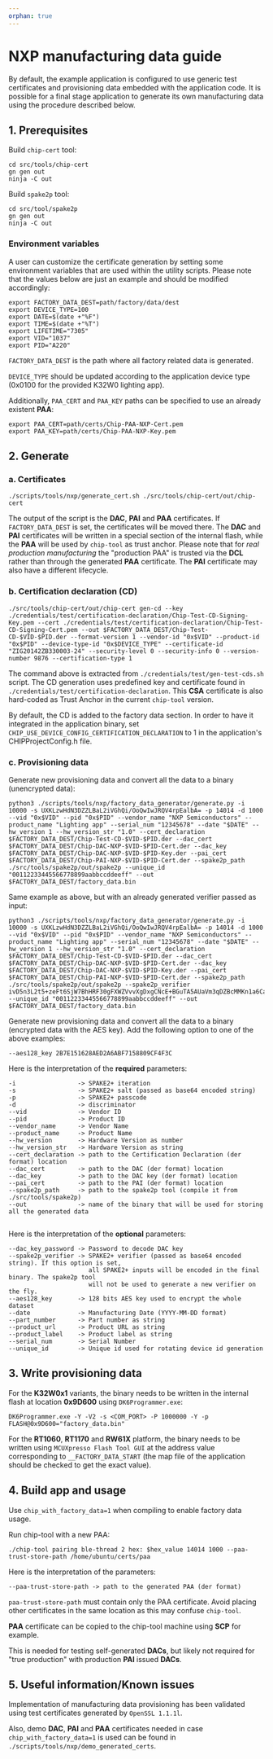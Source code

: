 ```yaml
---
orphan: true
---
```


# NXP manufacturing data guide

By default, the example application is configured to use generic test
certificates and provisioning data embedded with the application code. It is
possible for a final stage application to generate its own manufacturing data using the procedure described below.

## 1. Prerequisites
Build `chip-cert` tool:
```
cd src/tools/chip-cert
gn gen out
ninja -C out
```

Build `spake2p` tool:
```
cd src/tool/spake2p
gn gen out
ninja -C out
```

### Environment variables
A user can customize the certificate generation by setting some environment variables that are used within the utility scripts.
Please note that the values below are just an example and should be modified accordingly:
```
export FACTORY_DATA_DEST=path/factory/data/dest
export DEVICE_TYPE=100
export DATE=$(date +"%F")
export TIME=$(date +"%T")
export LIFETIME="7305"
export VID="1037"
export PID="A220"
```
`FACTORY_DATA_DEST` is the path where all factory related data is generated.

`DEVICE_TYPE` should be updated according to the application device type (0x0100 for the provided K32W0 lighting app).

Additionally, `PAA_CERT` and `PAA_KEY` paths can be specified to use an already existent **PAA**:
```
export PAA_CERT=path/certs/Chip-PAA-NXP-Cert.pem
export PAA_KEY=path/certs/Chip-PAA-NXP-Key.pem
```

## 2. Generate

### a. Certificates
```
./scripts/tools/nxp/generate_cert.sh ./src/tools/chip-cert/out/chip-cert
```
The output of the script is the **DAC**, **PAI** and **PAA** certificates. If `FACTORY_DATA_DEST` is set, the certificates will be moved there.
The **DAC** and **PAI** certificates will be written in a special section of the internal flash, while the **PAA** will be used by `chip-tool` as trust anchor.
Please note that for _real production manufacturing_ the "production PAA" is trusted via the **DCL** rather than through the generated **PAA** certificate.
The **PAI** certificate may also have a different lifecycle.

### b. Certification declaration (CD)
```
./src/tools/chip-cert/out/chip-cert gen-cd --key ./credentials/test/certification-declaration/Chip-Test-CD-Signing-Key.pem --cert ./credentials/test/certification-declaration/Chip-Test-CD-Signing-Cert.pem --out $FACTORY_DATA_DEST/Chip-Test-CD-$VID-$PID.der --format-version 1 --vendor-id "0x$VID" --product-id "0x$PID" --device-type-id "0x$DEVICE_TYPE" --certificate-id "ZIG20142ZB330003-24" --security-level 0 --security-info 0 --version-number 9876 --certification-type 1
```
The command above is extracted from `./credentials/test/gen-test-cds.sh` script. The CD generation uses predefined key and certificate found in `./credentials/test/certification-declaration`. This **CSA** certificate is also hard-coded as Trust Anchor in the current `chip-tool` version.

By default, the CD is added to the factory data section. In order to have it integrated in the application binary, set `CHIP_USE_DEVICE_CONFIG_CERTIFICATION_DECLARATION` to 1 in the application's CHIPProjectConfig.h file.

### c. Provisioning data

Generate new provisioning data and convert all the data to a binary (unencrypted data):
```
python3 ./scripts/tools/nxp/factory_data_generator/generate.py -i 10000 -s UXKLzwHdN3DZZLBaL2iVGhQi/OoQwIwJRQV4rpEalbA= -p 14014 -d 1000 --vid "0x$VID" --pid "0x$PID" --vendor_name "NXP Semiconductors" --product_name "Lighting app" --serial_num "12345678" --date "$DATE" --hw_version 1 --hw_version_str "1.0" --cert_declaration $FACTORY_DATA_DEST/Chip-Test-CD-$VID-$PID.der --dac_cert $FACTORY_DATA_DEST/Chip-DAC-NXP-$VID-$PID-Cert.der --dac_key $FACTORY_DATA_DEST/Chip-DAC-NXP-$VID-$PID-Key.der --pai_cert $FACTORY_DATA_DEST/Chip-PAI-NXP-$VID-$PID-Cert.der --spake2p_path ./src/tools/spake2p/out/spake2p --unique_id "00112233445566778899aabbccddeeff" --out $FACTORY_DATA_DEST/factory_data.bin
```

Same example as above, but with an already generated verifier passed as input:
```
python3 ./scripts/tools/nxp/factory_data_generator/generate.py -i 10000 -s UXKLzwHdN3DZZLBaL2iVGhQi/OoQwIwJRQV4rpEalbA= -p 14014 -d 1000 --vid "0x$VID" --pid "0x$PID" --vendor_name "NXP Semiconductors" --product_name "Lighting app" --serial_num "12345678" --date "$DATE" --hw_version 1 --hw_version_str "1.0" --cert_declaration $FACTORY_DATA_DEST/Chip-Test-CD-$VID-$PID.der --dac_cert $FACTORY_DATA_DEST/Chip-DAC-NXP-$VID-$PID-Cert.der --dac_key $FACTORY_DATA_DEST/Chip-DAC-NXP-$VID-$PID-Key.der --pai_cert $FACTORY_DATA_DEST/Chip-PAI-NXP-$VID-$PID-Cert.der --spake2p_path ./src/tools/spake2p/out/spake2p --spake2p_verifier ivD5n3L2t5+zeFt6SjW7BhHRF30gFXWZVvvXgDxgCNcE+BGuTA5AUaVm3qDZBcMMKn1a6CakI4SxyPUnJr0CpJ4pwpr0DvpTlkQKqaRvkOQfAQ1XDyf55DuavM5KVGdDrg== --unique_id "00112233445566778899aabbccddeeff" --out $FACTORY_DATA_DEST/factory_data.bin
```

Generate new provisioning data and convert all the data to a binary (encrypted data with the AES key). Add the following option to one of the above examples:
```
--aes128_key 2B7E151628AED2A6ABF7158809CF4F3C
```

Here is the interpretation of the **required** parameters:

```
-i                 -> SPAKE2+ iteration
-s                 -> SPAKE2+ salt (passed as base64 encoded string)
-p                 -> SPAKE2+ passcode
-d                 -> discriminator
--vid              -> Vendor ID
--pid              -> Product ID
--vendor_name      -> Vendor Name
--product_name     -> Product Name
--hw_version       -> Hardware Version as number
--hw_version_str   -> Hardware Version as string
--cert_declaration -> path to the Certification Declaration (der format) location
--dac_cert         -> path to the DAC (der format) location
--dac_key          -> path to the DAC key (der format) location
--pai_cert         -> path to the PAI (der format) location
--spake2p_path     -> path to the spake2p tool (compile it from ./src/tools/spake2p)
--out              -> name of the binary that will be used for storing all the generated data


```

Here is the interpretation of the **optional** parameters:
```
--dac_key_password -> Password to decode DAC key
--spake2p_verifier -> SPAKE2+ verifier (passed as base64 encoded string). If this option is set,
                      all SPAKE2+ inputs will be encoded in the final binary. The spake2p tool
                      will not be used to generate a new verifier on the fly.
--aes128_key       -> 128 bits AES key used to encrypt the whole dataset
--date             -> Manufacturing Date (YYYY-MM-DD format)
--part_number      -> Part number as string
--product_url      -> Product URL as string
--product_label    -> Product label as string
--serial_num       -> Serial Number
--unique_id        -> Unique id used for rotating device id generation
```

## 3. Write provisioning data

For the **K32W0x1** variants, the binary needs to be written in the internal flash at location **0x9D600** using `DK6Programmer.exe`:
```
DK6Programmer.exe -Y -V2 -s <COM_PORT> -P 1000000 -Y -p FLASH@0x9D600="factory_data.bin"
```

For the **RT1060**, **RT1170** and **RW61X**  platform, the binary needs to be written using `MCUXpresso Flash Tool GUI` at the address value corresponding to `__FACTORY_DATA_START` (the map file of the application should be checked to get the exact value).

## 4. Build app and usage
Use `chip_with_factory_data=1` when compiling to enable factory data usage.

Run chip-tool with a new PAA:

```
./chip-tool pairing ble-thread 2 hex: $hex_value 14014 1000 --paa-trust-store-path /home/ubuntu/certs/paa
```

Here is the interpretation of the parameters:

```
--paa-trust-store-path -> path to the generated PAA (der format)
```

`paa-trust-store-path` must contain only the PAA certificate. Avoid placing
other certificates in the same location as this may confuse `chip-tool`.

**PAA** certificate can be copied to the chip-tool machine using **SCP** for
example.

This is needed for testing self-generated **DACs**, but likely not required for
"true production" with production **PAI** issued **DACs**.

## 5. Useful information/Known issues

Implementation of manufacturing data provisioning has been validated using test certificates generated by `OpenSSL 1.1.1l`.

Also, demo **DAC**, **PAI** and **PAA** certificates needed in case `chip_with_factory_data=1` is used can be found in `./scripts/tools/nxp/demo_generated_certs`.
<a name="flashdebug"></a>